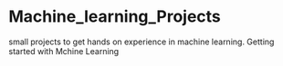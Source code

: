 # Machine_learning_Projects
small projects to get hands on experience in machine learning.
Getting started with Mchine Learning
